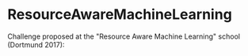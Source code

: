 # ResourceAwareMachineLearning
Challenge proposed at the "Resource Aware Machine Learning" school (Dortmund 2017):
